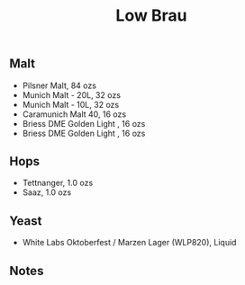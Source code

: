﻿---
layout: post
title: Low Brau
tags: [ beer ]
---
## Malt
-  Pilsner Malt, 84 ozs
-  Munich Malt - 20L, 32 ozs
-  Munich Malt - 10L, 32 ozs
-  Caramunich Malt 40, 16 ozs
-  Briess DME Golden Light , 16 ozs
-  Briess DME Golden Light , 16 ozs
## Hops
-  Tettnanger, 1.0 ozs
-  Saaz, 1.0 ozs
## Yeast
-  White Labs Oktoberfest / Marzen Lager (WLP820), Liquid
## Notes

